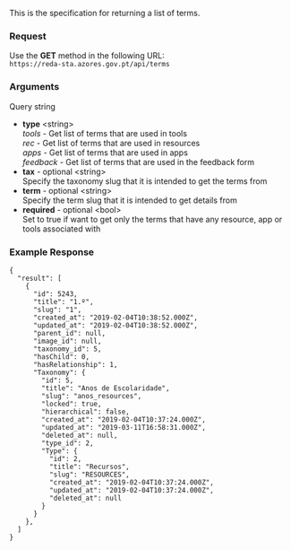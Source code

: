 This is the specification for returning a list of terms.

### Request

Use the **GET** method in the following URL:  
`https://reda-sta.azores.gov.pt/api/terms`

### Arguments

Query string

* **type** &lt;string&gt;  
  *tools* - Get list of terms that are used in tools  
  *rec* - Get list of terms that are used in resources  
  *apps* - Get list of terms that are used in apps  
  *feedback* - Get list of terms that are used in the feedback form  
* **tax** - optional &lt;string&gt;  
  Specify the taxonomy slug that it is intended to get the terms from  
* **term** - optional &lt;string&gt;  
  Specify the term slug that it is intended to get details from  
* **required** - optional &lt;bool&gt;  
  Set to true if want to get only the terms that have any resource, app or tools associated with

### Example Response

```
{
  "result": [
    {
      "id": 5243,
      "title": "1.º",
      "slug": "1",
      "created_at": "2019-02-04T10:38:52.000Z",
      "updated_at": "2019-02-04T10:38:52.000Z",
      "parent_id": null,
      "image_id": null,
      "taxonomy_id": 5,
      "hasChild": 0,
      "hasRelationship": 1,
      "Taxonomy": {
        "id": 5,
        "title": "Anos de Escolaridade",
        "slug": "anos_resources",
        "locked": true,
        "hierarchical": false,
        "created_at": "2019-02-04T10:37:24.000Z",
        "updated_at": "2019-03-11T16:58:31.000Z",
        "deleted_at": null,
        "type_id": 2,
        "Type": {
          "id": 2,
          "title": "Recursos",
          "slug": "RESOURCES",
          "created_at": "2019-02-04T10:37:24.000Z",
          "updated_at": "2019-02-04T10:37:24.000Z",
          "deleted_at": null
        }
      }
    },
  ]
}
```